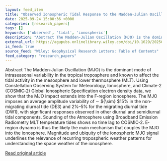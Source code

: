```yaml
---
layout: feed_item
title: "Observed Ionospheric Tidal Response to the Madden‐Julian Oscillation"
date: 2025-09-24 15:00:36 +0000
categories: [research_papers]
tags: []
keywords: ['observed', 'tidal', 'ionospheric']
description: "Abstract The Madden‐Julian Oscillation (MJO) is the dominant mode of intraseasonal variability in the tropical troposphere and known to affect the tidal acti..."
external_url: https://agupubs.onlinelibrary.wiley.com/doi/10.1029/2025GL115481?af=R
is_feed: true
source_feed: "Wiley: Geophysical Research Letters: Table of Contents"
feed_category: "research_papers"
---
```


Abstract The Madden‐Julian Oscillation (MJO) is the dominant mode of intraseasonal variability in the tropical troposphere and known to affect the tidal activity in the mesosphere and lower thermosphere (MLT). Using Constellation Observing System for Meteorology, Ionosphere, and Climate‐2 (COSMIC‐2) Global Ionospheric Specification electron density data, we show that the MJO impact extends into the F‐region ionosphere. The MJO imposes an average amplitude variability of ∼ ${\\sim} $15% in the non‐migrating diurnal tide (DE3) and 2%–5% for the migrating diurnal tide (DW1), with significant responses observed in other diurnal and semidiurnal tidal components. Sounding of the Atmosphere using Broadband Emission Radiometry MLT temperature tides shows no time lag to COSMIC‐2. E‐region dynamo is thus the likely the main mechanism that couples the MJO into the ionosphere. Magnitude and ubiquity of the ionospheric MJO signal underlines the relevance of recurring tropospheric weather patterns for understanding the space weather of the ionosphere.

[Read original article](https://agupubs.onlinelibrary.wiley.com/doi/10.1029/2025GL115481?af=R)
